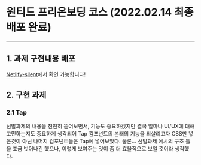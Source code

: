 # 원티드 프리온보딩 코스 (2022.02.14 최종 배포 완료)

----------------------------------------------------

## 1. 과제 구현내용 배포
[Netlify-silent](https://priceless-sinoussi-748198.netlify.app/)에서 확인 가능합니다!

## 2. 구현 과제
### 2.1 Tap
선발과제의 내용을 천천히 뜯어보면서, 기능도 중요하겠지만 결국 얼마나 UI/UX에 대해 고민하는지도 중요하게 생각되어
Tap 컴포넌트의 본래의 기능을 되살리고자 CSS만 넣은것이 아닌 나머지 컴포넌트들은 Tap에 넣어보았다. 물론...
선발과제 예시의 구조 틀을 조금 벗어나긴 했으나, 이렇게 보여주는 것이 좀 더 효율적으로 보일 것이라 생각했다.
